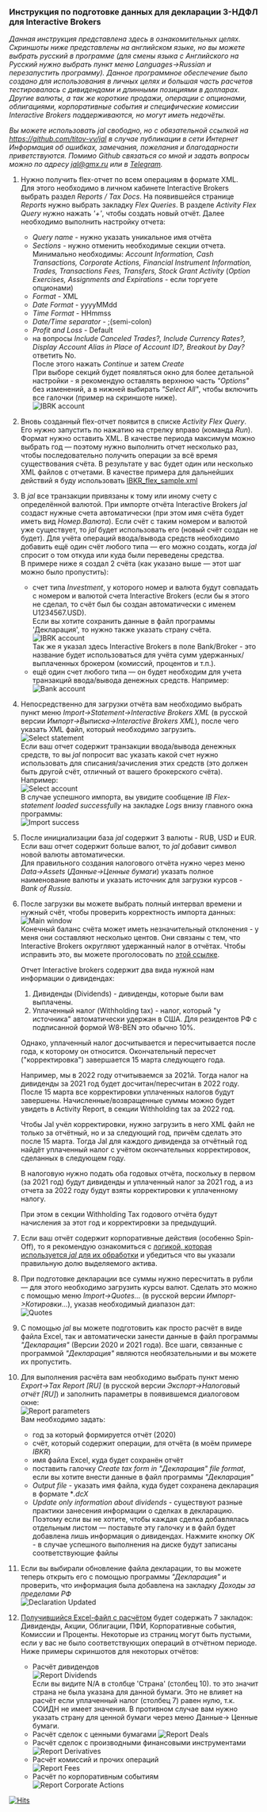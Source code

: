 ### Инструкция по подготовке данных для декларации 3-НДФЛ для Interactive Brokers

*Данная инструкция представлена здесь в ознакомительных целях. Скриншоты ниже представлены на английском языке, но вы можете выбрать русский в программе (для смены языка с Английского на Русский нужно выбрать пункт меню Languages->Russian и перезапустить программу).
Данное программное обеспечение было создано для использования в личных целях и большая часть расчетов тестировалась с дивидендами и длинными позициями в долларах.  
Другие валюты, а так же короткие продажи, операции с опционами, облигациями, корпоративные события и специфические комиссии Interactive Brokers поддерживаются, но могут иметь недочёты.*


*Вы можете использовать jal свободно, но с обязательной ссылкой на https://github.com/titov-vv/jal в случае публикации в сети Интернет  
Информация об ошибках, замечания, пожелания и благодарности приветствуются. Помимо Github связаться со мной и задать вопросы можно по адресу [jal@gmx.ru](mailto:jal@gmx.ru?subject=%5BJAL%5D%20Tax%20report) или в [Telegram](https://t.me/jal_support).*


1. Нужно получить flex-отчет по всем операциям в формате XML.  
Для этого необходимо в личном кабинете Interactive Brokers выбрать раздел *Reports / Tax Docs*. 
На появившейся странице *Reports* нужно выбрать закладку *Flex Queries*. В разделе *Activity Flex Query* нужно нажать *'+'*, чтобы создать новый отчёт.
Далее необходимо выполнить настройку отчета:
    - *Query name* - нужно указать уникальное имя отчёта
    - *Sections* - нужно отменить необходимые секции отчета. Минимально необходимы: *Account Information, Cash Transactions, Corporate Actions, Financial Instrument Information, Trades, Transactions Fees, Transfers, Stock Grant Activity* (*Option Exercises, Assignments and Expirations* - если торгуете опционами)
    - *Format* - XML
    - *Date Format* - yyyyMMdd
    - *Time Format* - HHmmss
    - *Date/Time separator* - ;(semi-colon)
    - *Profit and Loss* - Default
    - на вопросы *Include Canceled Trades?, Include Currency Rates?, Display Account Alias in Place of Account ID?, Breakout by Day?* ответить No.  
    После этого нажать *Continue* и затем *Create*  
При выборе секций будет появляться окно для более детальной настройки - я рекомендую оставлять верхнюю часть *"Options"* без изменений, а в нижней выбирать *"Select All"*, чтобы включить все галочки (пример на скриншоте ниже).  
![IBRK account](https://github.com/titov-vv/jal/blob/master/docs/ru-tax-3ndfl/img/ibkr_selection_example.png?raw=true)  
      
2. Вновь созданный flex-отчет появится в списке *Activity Flex Query*. Его нужно запустить по нажатию на стрелку вправо (команда *Run*).
Формат нужно оставить XML. В качестве периода максимум можно выбрать год — поэтому нужно выполнить отчет несколько раз, чтобы последовательно получить операции за всё время существования счёта.
В результате у вас будет один или несколько XML файлов с отчетами. В качестве примера для дальнейших действий я буду использовать [IBKR_flex_sample.xml](https://cdn.jsdelivr.net/gh/titov-vv/jal/docs/ru-tax-3ndfl/IBKR_flex_sample.xml)  

3. В *jal* все транзакции привязаны к тому или иному счету с определённой валютой. При импорте отчёта Interactive Brokers *jal* создаст нужные счета автоматически (при этом имя счёта будет иметь вид *Номер.Валюта*).
Если счёт с таким номером и валютой уже существует, то *jal* будет использовать его (новый счёт создан не будет). Для учёта операций ввода/вывода средств необходимо добавить ещё один счёт любого типа — его можно создать, когда *jal* спросит о том откуда или куда были переведены средства.  
В примере ниже я создал 2 счёта (как указано выше — этот шаг можно было пропустить):
    - счет типа *Investment*, у которого номер и валюта будут совпадать с номером и валютой счета Interactive Brokers (если бы я этого не сделал, то счёт был бы создан автоматически с именем U1234567.USD).  
Если вы хотите сохранить данные в файл программы 'Декларация', то нужно также указать страну счёта.  
    ![IBRK account](https://github.com/titov-vv/jal/blob/master/docs/ru-tax-3ndfl/img/ibkr_account.png?raw=true)   
Так же я указал здесь Interactive Brokers в поле Bank/Broker - это название будет использоваться для учёта сумм удержанных/выплаченных брокером (комиссий, процентов и т.п.).
    - ещё один счет любого типа — он будет необходим для учета транзакций ввода/вывода денежных средств. Например:  
    ![Bank account](https://github.com/titov-vv/jal/blob/master/docs/ru-tax-3ndfl/img/bank_account.png?raw=true)  
   
4. Непосредственно для загрузки отчёта вам необходимо выбрать пункт меню *Import->Statement->Interactive Brokers XML* (в русской версии *Импорт->Выписка->Interactive Brokers XML*), после чего указать XML файл, который необходимо загрузить.  
![Select statement](https://github.com/titov-vv/jal/blob/master/docs/ru-tax-3ndfl/img/menu_selection.png?raw=true)  
Если ваш отчет содержит транзакции ввода/вывода денежных средств, то вы *jal* попросит вас указать какой счет нужно использовать для списания/зачисления этих средств (это должен быть другой счёт, отличный от вашего брокерского счёта). Например:   
![Select account](https://github.com/titov-vv/jal/blob/master/docs/ru-tax-3ndfl/img/account_selection.png?raw=true)  
В случае успешного импорта, вы увидите сообщение *IB Flex-statement loaded successfully* на закладке *Logs* внизу главного окна программы:  
![Import success](https://github.com/titov-vv/jal/blob/master/docs/ru-tax-3ndfl/img/import_log.png?raw=true)
  
5. После инициализации база *jal* содержит 3 валюты - RUB, USD и EUR. Если ваш отчет содержит больше валют, то *jal* добавит символ новой валюты автоматически.  
Для правильного создания налогового отчёта нужно через меню *Data->Assets* (*Данные->Ценные бумаги*) указать полное наименование валюты и указать источник для загрузки курсов - *Bank of Russia*.
   
6. После загрузки вы можете выбрать полный интервал времени и нужный счёт, чтобы проверить корректность импорта данных:  
![Main window](https://github.com/titov-vv/jal/blob/master/docs/ru-tax-3ndfl/img/main_window.png?raw=true)  
Конечный баланс счёта может иметь незначительный отклонения - у меня они составляют несколько центов. Они связаны с тем, что Interactive Brokers округляют удержанный налог в отчётах. Чтобы исправить это, вы можете проголосовать по [этой ссылке](https://interactivebrokers.com/en/general/poll/featuresPoll.php?sid=15422).
   
   Отчет Interactive brokers содержит два вида нужной нам информации о дивидендах:
   1. Дивиденды (Dividends) - дивиденды, которые были вам выплачены.
   2. Уплаченный налог (Withholding tax) - налог, который "у источника" автоматически удержан в США. Для резидентов РФ с подписанной формой W8-BEN это обычно 10%.

   Однако, уплаченный налог досчитывается и пересчитывается после года, к которому он относится. Окончательный пересчет ("корректировка") завершается 15 марта следующего года. 
   
   Например, мы в 2022 году отчитываемся за 2021й. Тогда налог на дивиденды за 2021 год будет досчитан/пересчитан в 2022 году. После 15 марта все корректировки уплаченных налогов будут завершены. Начисленные/возвращенные суммы можно будет увидеть в Activity Report, в секции Withholding tax за 2022 год.
   
   Чтобы Jal учёл корректировки, нужно загрузить в него XML файл не только за отчётный, но и за следующий год, причём сделать это после 15 марта. Тогда Jal для каждого дивиденда за отчётный год найдёт уплаченный налог с учётом окончательных корректировок, сделанных в следующем году.
   
   В налоговую нужно подать оба годовых отчёта, поскольку в первом (за 2021 год) будут дивиденды и уплаченный налог за 2021 год, а  из отчета за 2022 году будут взяты корректировки к уплаченному налогу.
   
   При этом в секции Withholding Tax годового отчёта будут начисления за этот год и корректировки за предыдущий.
   
7. Если ваш отчёт содержит корпоративные действия (особенно Spin-Off), то я рекомендую ознакомиться с [логикой, которая используется *jal* для их обработки](https://github.com/titov-vv/jal/blob/master/docs/ru-tax-3ndfl/corporate_actions.md) и убедиться что вы указали правильную долю выделяемого актива.  
   
8. При подготовке декларации все суммы нужно пересчитать в рубли — для этого необходимо загрузить курсы валют.
Сделать это можно с помощью меню *Import->Quotes...* (в русской версии *Импорт->Котировки...*), указав необходимый диапазон дат:  
![Quotes](https://github.com/titov-vv/jal/blob/master/docs/ru-tax-3ndfl/img/update_quotes.png?raw=true)
   
9. С помощью *jal* вы можете подготовить как просто расчёт в виде файла Excel, так и автоматически занести данные в файл программы *"Декларация"* (Версии 2020 и 2021 года). 
Все шаги, связанные с программой *"Декларация"* являются необязательными и вы можете их пропустить.
      
10. Для выполнения расчёта вам необходимо выбрать пункт меню *Export->Tax Report \[RU]* (в русской версии *Экспорт->Налоговый отчёт \[RU]*) и заполнить параметры в появившемся диалоговом окне:  
![Report parameters](https://github.com/titov-vv/jal/blob/master/docs/ru-tax-3ndfl/img/report_params.png?raw=true)  
Вам необходимо задать:
    - год за который формируется отчёт (2020)
    - счёт, который содержит операции, для отчёта (в моём примере *IBKR*)
    - имя файла Excel, куда будет сохранён отчёт
    - поставить галочку *Create tax form in "Декларация" file format*, если вы хотите внести данные в файл программы *"Декларация"*
    - *Output file* - указать имя файла, куда будет сохранена декларация в формате **.dcX*
    - *Update only information about dividends* - существуют разные практики занесения информации о сделках в декларацию. 
    Поэтому если вы не хотите, чтобы каждая сделка добавлялась отдельным листом — поставьте эту галочку и в файл будет добавлена лишь информация о дивидендах.
Нажмите кнопку *OK* - в случае успешного выполнения на диске будут записаны соответствующие файлы
      
11. Если вы выбирали обновление файла декларации, то вы можете теперь открыть его с помощью программы *"Декларация"* и проверить, что информация была добавлена на закладку *Доходы за пределами РФ*  
![Declaration Updated](https://github.com/titov-vv/jal/blob/master/docs/ru-tax-3ndfl/img/declaration_3.png?raw=true)
    
12. [Получившийся Excel-файл с расчётом](https://github.com/titov-vv/jal/blob/master/docs/ru-tax-3ndfl/3ndfl_tax_report.xlsx) будет содержать 7 закладок: Дивиденды, Акции, Облигации, ПФИ, Корпоративные события, Комиссии и Проценты. 
    Некоторые из страниц могут быть пустыми, если у вас не было соответствующих операций в отчётном периоде. Ниже примеры скриншотов для некоторых отчётов:    
    - Расчёт дивидендов  
    ![Report Dividends](https://github.com/titov-vv/jal/blob/master/docs/ru-tax-3ndfl/img/report_1.png?raw=true)  
      Если вы видите N/A в столбце 'Страна' (столбец 10). то это значит страна не была указана для данной бумаги. Это не влияет на расчёт если уплаченный налог (столбец 7) равен нулю, т.к. СОИДН не имеет значения. 
      В противном случае вам нужно указать страну для ценной бумаги через меню Данные-> Ценные бумаги.
    - Расчёт сделок с ценными бумагами 
    ![Report Deals](https://github.com/titov-vv/jal/blob/master/docs/ru-tax-3ndfl/img/report_2.png?raw=true)
    - Расчёт сделок с производными финансовыми инструментами
    ![Report Derivatives](https://github.com/titov-vv/jal/blob/master/docs/ru-tax-3ndfl/img/report_3.png?raw=true)
    - Расчёт комиссий и прочих операций  
    ![Report Fees](https://github.com/titov-vv/jal/blob/master/docs/ru-tax-3ndfl/img/report_4.png?raw=true)
    - Расчёт по корпоративным событиям  
    ![Report Corporate Actions](https://github.com/titov-vv/jal/blob/master/docs/ru-tax-3ndfl/img/report_5.png?raw=true)

[![Hits](https://hits.seeyoufarm.com/api/count/incr/badge.svg?url=https%3A%2F%2Fgithub.com%2Ftitov-vv%2Fjal%2Fblob%2Fmaster%2Fdocs%2Fru-tax-3ndfl%2Ftaxes.md&count_bg=%23B981DD&title_bg=%23555555&icon=&icon_color=%23E7E7E7&title=tax&edge_flat=false)](https://hits.seeyoufarm.com)

